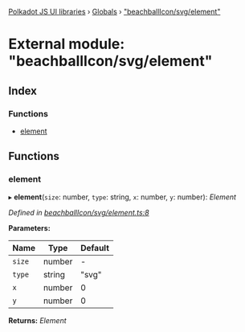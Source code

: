 [Polkadot JS UI libraries](../README.md) › [Globals](../globals.md) › ["beachballIcon/svg/element"](_beachballicon_svg_element_.md)

# External module: "beachballIcon/svg/element"

## Index

### Functions

* [element](_beachballicon_svg_element_.md#element)

## Functions

###  element

▸ **element**(`size`: number, `type`: string, `x`: number, `y`: number): *Element*

*Defined in [beachballIcon/svg/element.ts:8](https://github.com/polkadot-js/ui/blob/d47361f8/packages/ui-shared/src/beachballIcon/svg/element.ts#L8)*

**Parameters:**

Name | Type | Default |
------ | ------ | ------ |
`size` | number | - |
`type` | string | "svg" |
`x` | number | 0 |
`y` | number | 0 |

**Returns:** *Element*

